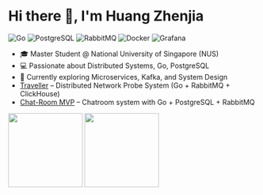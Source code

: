# Hi there 👋, I'm Huang Zhenjia  
![Go](https://img.shields.io/badge/Go-00ADD8?logo=go&logoColor=white)
![PostgreSQL](https://img.shields.io/badge/PostgreSQL-316192?logo=postgresql&logoColor=white)
![RabbitMQ](https://img.shields.io/badge/RabbitMQ-FF6600?logo=rabbitmq&logoColor=white)
![Docker](https://img.shields.io/badge/Docker-2496ED?logo=docker&logoColor=white)
![Grafana](https://img.shields.io/badge/Grafana-F46800?logo=grafana&logoColor=white)

- 🎓 Master Student @ National University of Singapore (NUS)  
- 💻 Passionate about Distributed Systems, Go, PostgreSQL  
- 🌱 Currently exploring Microservices, Kafka, and System Design
- [Traveller](https://github.com/HZHENJ/traveller) – Distributed Network Probe System (Go + RabbitMQ + ClickHouse)  
- [Chat-Room MVP](https://github.com/HZHENJ/chat-room) – Chatroom system with Go + PostgreSQL + RabbitMQ  

<div>
  <img src="https://github-readme-stats.vercel.app/api?username=HZHENJ&show_icons=true&count_private=true&theme=default" height="150"/>
  <img src="https://leetcard.jacoblin.cool/HZHENJ?theme=unicorn&font=Noto%20Sans%20Lisu&site=cn" height="150"/>
</div>
